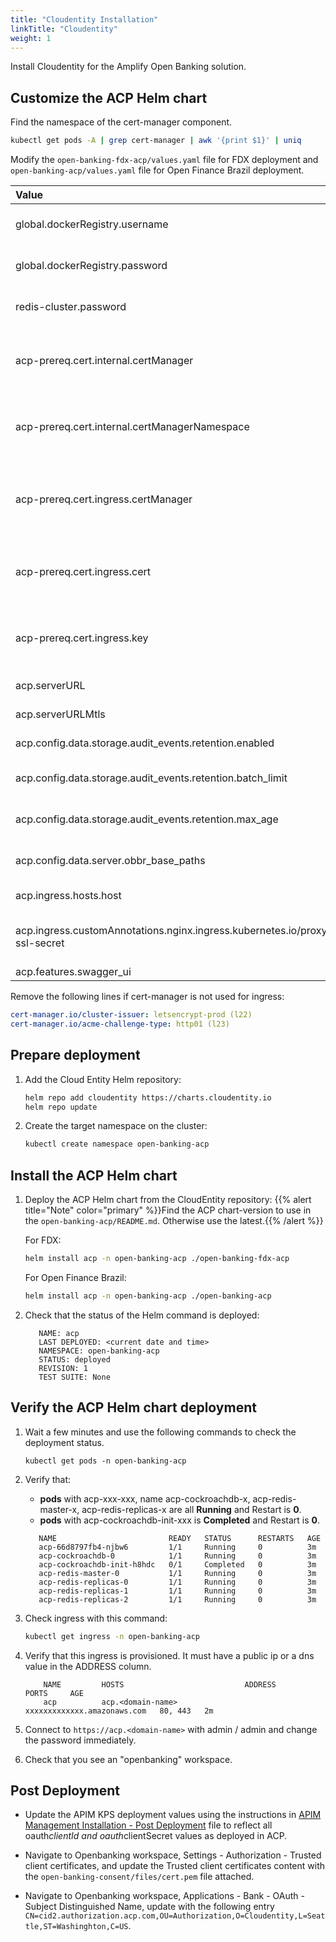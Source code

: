 ```yaml
---
title: "Cloudentity Installation"
linkTitle: "Cloudentity"
weight: 1
---
```


Install Cloudentity for the Amplify Open Banking solution.

## Customize the ACP Helm chart

Find the namespace of the cert-manager component.

```bash
kubectl get pods -A | grep cert-manager | awk '{print $1}' | uniq
```

Modify the `open-banking-fdx-acp/values.yaml` file for FDX deployment and `open-banking-acp/values.yaml` file for Open Finance Brazil deployment.

| Value         | Description                           | Default value  |
|:------------- |:------------------------------------- |:-------------- |
| global.dockerRegistry.username | Defining Cloudentity repository username. | None |
| global.dockerRegistry.password | Defining Cloudentity repository password. | None |
| redis-cluster.password | Defining Cloudentity's Redis password. | None |
| acp-prereq.cert.internal.certManager | Define if cert-manager is used internally. <br>False is currently not supported. | true |
| acp-prereq.cert.internal.certManagerNamespace | Namespace where cert-manager is installed. Use the result of the previous command. | None |
| acp-prereq.cert.ingress.certManager | Define if cert-manager is used externally. <br>If set to false, define cert and keys with values below. | true |
| acp-prereq.cert.ingress.cert | Use specific cert. It can be a wildcard. Must be defined only if certManager is set to false. | None |
| acp-prereq.cert.ingress.key | Use specific key. It can be a wildcard. Must be defined only if certManager is set to false. | None |
| acp.serverURL | Cloudentity server URL | None |
| acp.serverURLMtls | Cloudentity server URL | None |
| acp.config.data.storage.audit_events.retention.enabled | Enable audit events retention | true |
| acp.config.data.storage.audit_events.retention.batch_limit | Audit events retention batch delete limit | 1000 |
| acp.config.data.storage.audit_events.retention.max_age | Remove audit events older than max age limit | 6h0m0s |
| acp.config.data.server.obbr_base_paths | Open banking Brasil API base path whitelist. | None |
| acp.ingress.hosts.host | Cloudentity server URL | None |
| acp.ingress.customAnnotations.nginx.ingress.kubernetes.io/proxy-ssl-secret | Secret to keep the ssl cert. It should be [NAMESPACE]/acp-tls | open-banking-cloudentity/acp-tls |
| acp.features.swagger_ui | Enable swagger UI. | true |

Remove the following lines if cert-manager is not used for ingress:

```yaml
cert-manager.io/cluster-issuer: letsencrypt-prod (l22)
cert-manager.io/acme-challenge-type: http01 (l23)
```

## Prepare deployment

1. Add the Cloud Entity Helm repository:

   ```bash
   helm repo add cloudentity https://charts.cloudentity.io 
   helm repo update 
   ```

2. Create the target namespace on the cluster:

   ```bash
   kubectl create namespace open-banking-acp
   ```

## Install the ACP Helm chart

1. Deploy the ACP Helm chart from the CloudEntity repository:
   {{% alert title="Note" color="primary" %}}Find the ACP chart-version to use in the `open-banking-acp/README.md`. Otherwise use the latest.{{% /alert %}}

   For FDX:
   ```bash
   helm install acp -n open-banking-acp ./open-banking-fdx-acp
   ```
   For Open Finance Brazil:
   ```bash
   helm install acp -n open-banking-acp ./open-banking-acp
   ```

2. Check that the status of the Helm command is deployed:

   ```
      NAME: acp
      LAST DEPLOYED: <current date and time>
      NAMESPACE: open-banking-acp 
      STATUS: deployed
      REVISION: 1 
      TEST SUITE: None
   ```

## Verify the ACP Helm chart deployment

1. Wait a few minutes and use the following commands to check the deployment status.

   ```
   kubectl get pods -n open-banking-acp 
   ```

2. Verify that:
   * **pods** with acp-xxx-xxx, name acp-cockroachdb-x, acp-redis-master-x, acp-redis-replicas-x are all **Running** and Restart is **0**.
   * **pods** with acp-cockroachdb-init-xxx is **Completed** and Restart is **0**.
  
   ```
      NAME                         READY   STATUS      RESTARTS   AGE
      acp-66d8797fb4-njbw6         1/1     Running     0          3m
      acp-cockroachdb-0            1/1     Running     0          3m
      acp-cockroachdb-init-h8hdc   0/1     Completed   0          3m
      acp-redis-master-0           1/1     Running     0          3m
      acp-redis-replicas-0         1/1     Running     0          3m
      acp-redis-replicas-1         1/1     Running     0          3m
      acp-redis-replicas-2         1/1     Running     0          3m
   ```

3. Check ingress with this command:

   ```bash
   kubectl get ingress -n open-banking-acp 
   ```

4. Verify that this ingress is provisioned. It must have a public ip or a dns value in the ADDRESS column.

   ```
       NAME         HOSTS                           ADDRESS                       PORTS     AGE
       acp          acp.<domain-name>               xxxxxxxxxxxxx.amazonaws.com   80, 443   2m
   ```

5. Connect to `https://acp.<domain-name>`  with admin / admin  and change the password immediately.

6. Check that you see an "openbanking" workspace.

## Post Deployment

* Update the APIM KPS deployment values using the instructions in [APIM Management Installation - Post Deployment](/docs/deployment/installation/api-management/obb-apim/#update-kps-configuration) file to reflect all oauth*clientId and oauth*clientSecret values as deployed in ACP.

* Navigate to Openbanking workspace, Settings - Authorization - Trusted client certificates, and update the Trusted client certificates content with the `open-banking-consent/files/cert.pem` file attached.

* Navigate to Openbanking workspace, Applications - Bank - OAuth - Subject Distinguished Name, update with the following entry
`CN=cid2.authorization.acp.com,OU=Authorization,O=Cloudentity,L=Seattle,ST=Washinghton,C=US`.
